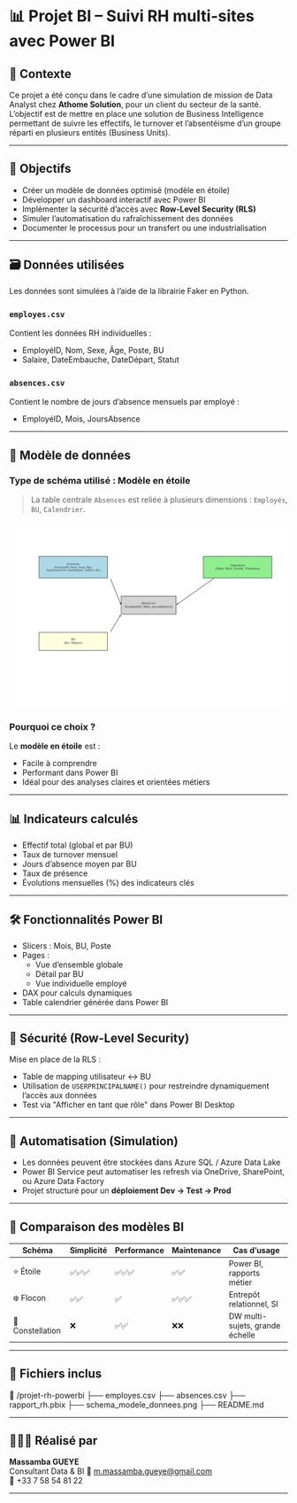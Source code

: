 # 📊 Projet BI – Suivi RH multi-sites avec Power BI

## 🧾 Contexte

Ce projet a été conçu dans le cadre d’une simulation de mission de Data Analyst chez **Athome Solution**, pour un client du secteur de la santé. L’objectif est de mettre en place une solution de Business Intelligence permettant de suivre les effectifs, le turnover et l’absentéisme d’un groupe réparti en plusieurs entités (Business Units).

---

## 🎯 Objectifs

- Créer un modèle de données optimisé (modèle en étoile)
- Développer un dashboard interactif avec Power BI
- Implémenter la sécurité d’accès avec **Row-Level Security (RLS)**
- Simuler l’automatisation du rafraîchissement des données
- Documenter le processus pour un transfert ou une industrialisation

---

## 🗃️ Données utilisées

Les données sont simulées à l’aide de la librairie Faker en Python.

### `employes.csv`  
Contient les données RH individuelles :
- EmployéID, Nom, Sexe, Âge, Poste, BU
- Salaire, DateEmbauche, DateDépart, Statut

### `absences.csv`  
Contient le nombre de jours d’absence mensuels par employé :
- EmployéID, Mois, JoursAbsence

---

## 📐 Modèle de données

### Type de schéma utilisé : **Modèle en étoile**

> La table centrale `Absences` est reliée à plusieurs dimensions : `Employés`, `BU`, `Calendrier`.

![Schéma du modèle de données](schema_modele_donnees.png)

### Pourquoi ce choix ?

Le **modèle en étoile** est :
- Facile à comprendre
- Performant dans Power BI
- Idéal pour des analyses claires et orientées métiers

---

## 📊 Indicateurs calculés

- Effectif total (global et par BU)
- Taux de turnover mensuel
- Jours d’absence moyen par BU
- Taux de présence
- Évolutions mensuelles (%) des indicateurs clés

---

## 🛠️ Fonctionnalités Power BI

- Slicers : Mois, BU, Poste
- Pages :
  - Vue d’ensemble globale
  - Détail par BU
  - Vue individuelle employé
- DAX pour calculs dynamiques
- Table calendrier générée dans Power BI

---

## 🔐 Sécurité (Row-Level Security)

Mise en place de la RLS :
- Table de mapping utilisateur ↔ BU
- Utilisation de `USERPRINCIPALNAME()` pour restreindre dynamiquement l’accès aux données
- Test via "Afficher en tant que rôle" dans Power BI Desktop

---

## 🔄 Automatisation (Simulation)

- Les données peuvent être stockées dans Azure SQL / Azure Data Lake
- Power BI Service peut automatiser les refresh via OneDrive, SharePoint, ou Azure Data Factory
- Projet structuré pour un **déploiement Dev → Test → Prod**

---

## 💬 Comparaison des modèles BI

| Schéma        | Simplicité | Performance | Maintenance | Cas d’usage |
|---------------|------------|-------------|-------------|-------------|
| ⭐ Étoile      | ✅✅✅       | ✅✅✅        | ✅✅          | Power BI, rapports métier |
| ❄️ Flocon     | ✅✅         | ✅            | ✅✅✅        | Entrepôt relationnel, SI |
| 🌌 Constellation | ❌          | ✅✅          | ❌❌          | DW multi-sujets, grande échelle |

---

## 📁 Fichiers inclus

📁 /projet-rh-powerbi
├── employes.csv
├── absences.csv
├── rapport_rh.pbix
├── schema_modele_donnees.png
├── README.md


---

## 👨🏾‍💻 Réalisé par

**Massamba GUEYE**  
Consultant Data & BI 
📧 m.massamba.gueye@gmail.com  
📱 +33 7 58 54 81 22

---

